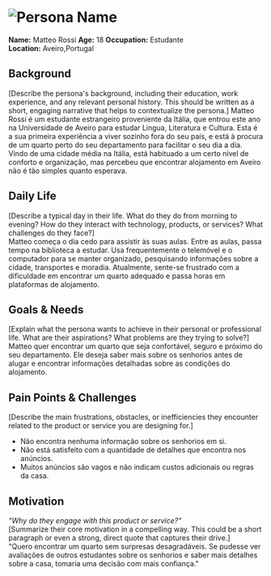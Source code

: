 # ![Persona Name](personas/estudante.png)  
**Name:** Matteo Rossi
**Age:** 18
**Occupation:** Estudante  
**Location:** Aveiro,Portugal  

## Background  
[Describe the persona's background, including their education, work experience, and any relevant personal history. This should be written as a short, engaging narrative that helps to contextualize the persona.]
Matteo Rossi é um estudante estrangeiro proveniente da Itália, que entrou este ano na Universidade de Aveiro para estudar Lingua, Literatura e Cultura. Esta é a sua primeira experiência a viver sozinho fora do seu país, e está à procura de um quarto perto do seu departamento para facilitar o seu dia a dia. Vindo de uma cidade média na Itália, está habituado a um certo nível de conforto e organização, mas percebeu que encontrar alojamento em Aveiro não é tão simples quanto esperava.

## Daily Life  
[Describe a typical day in their life. What do they do from morning to evening? How do they interact with technology, products, or services? What challenges do they face?]  
Matteo começa o dia cedo para assistir às suas aulas. Entre as aulas, passa tempo na biblioteca a estudar. Usa frequentemente o telemóvel e o computador para se manter organizado, pesquisando informações sobre a cidade, transportes e moradia. Atualmente, sente-se frustrado com a dificuldade em encontrar um quarto adequado e passa horas em plataformas de alojamento.

## Goals & Needs  
[Explain what the persona wants to achieve in their personal or professional life. What are their aspirations? What problems are they trying to solve?]  
Matteo quer encontrar um quarto que seja confortável, seguro e próximo do seu departamento. Ele deseja saber mais sobre os senhorios antes de alugar e encontrar informações detalhadas sobre as condições do alojamento.

## Pain Points & Challenges  
[Describe the main frustrations, obstacles, or inefficiencies they encounter related to the product or service you are designing for.]  
- Não encontra nenhuma informação sobre os senhorios em si.
- Não está satisfeito com a quantidade de detalhes que encontra nos anúncios.
- Muitos anúncios são vagos e não indicam custos adicionais ou regras da casa.

## Motivation  
*"Why do they engage with this product or service?"*  
[Summarize their core motivation in a compelling way. This could be a short paragraph or even a strong, direct quote that captures their drive.]  
"Quero encontrar um quarto sem surpresas desagradáveis. Se pudesse ver avaliações de outros estudantes sobre os senhorios e saber mais detalhes sobre a casa, tomaria uma decisão com mais confiança."
